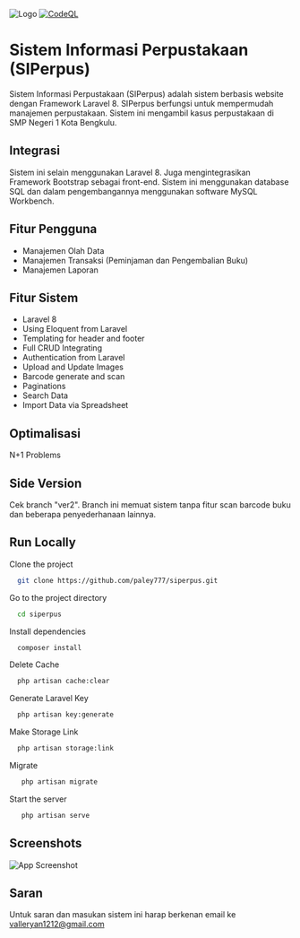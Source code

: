 
![Logo](https://i.ibb.co/5ThtRFq/Screenshot-2022-06-17-193018.png)
[![CodeQL](https://github.com/paley777/siperpus/actions/workflows/codeql-analysis.yml/badge.svg)](https://github.com/paley777/siperpus/actions/workflows/codeql-analysis.yml)

# Sistem Informasi Perpustakaan (SIPerpus)

Sistem Informasi Perpustakaan (SIPerpus) adalah sistem berbasis website
dengan Framework Laravel 8. SIPerpus berfungsi untuk mempermudah
manajemen perpustakaan. Sistem ini mengambil kasus perpustakaan di SMP Negeri 1 Kota Bengkulu.



## Integrasi
Sistem ini selain menggunakan Laravel 8. Juga mengintegrasikan Framework
Bootstrap sebagai front-end. Sistem ini menggunakan database SQL dan dalam 
pengembangannya menggunakan software MySQL Workbench.


## Fitur Pengguna

- Manajemen Olah Data
- Manajemen Transaksi (Peminjaman dan Pengembalian Buku)
- Manajemen Laporan





## Fitur Sistem

- Laravel 8
- Using Eloquent from Laravel
- Templating for header and footer
- Full CRUD Integrating
- Authentication from Laravel
- Upload and Update Images
- Barcode generate and scan
- Paginations
- Search Data
- Import Data via Spreadsheet

## Optimalisasi

N+1 Problems

## Side Version
Cek branch "ver2". Branch ini memuat sistem tanpa fitur scan barcode buku dan beberapa penyederhanaan lainnya.

## Run Locally

Clone the project

```bash
  git clone https://github.com/paley777/siperpus.git
```

Go to the project directory

```bash
  cd siperpus
```

Install dependencies

```bash
  composer install
```

Delete Cache

```bash
  php artisan cache:clear
```
Generate Laravel Key

```bash
  php artisan key:generate
```
Make Storage Link

```bash
  php artisan storage:link
```
Migrate

```bash
   php artisan migrate
```
Start the server

```bash
   php artisan serve
```


## Screenshots

![App Screenshot](https://i.ibb.co/x5ZFZyB/Screenshot-2022-06-17-193220.png)


## Saran

Untuk saran dan masukan sistem ini harap berkenan email ke valleryan1212@gmail.com
